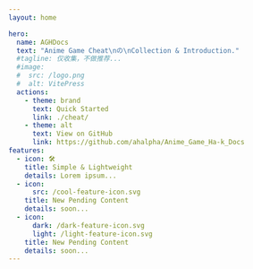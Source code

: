 ```yaml
---
layout: home

hero:
  name: AGHDocs
  text: "Anime Game Cheat\nの\nCollection & Introduction."
  #tagline: 仅收集，不做推荐...
  #image:
  #  src: /logo.png
  #  alt: VitePress
  actions:
    - theme: brand
      text: Quick Started
      link: ./cheat/
    - theme: alt
      text: View on GitHub
      link: https://github.com/ahalpha/Anime_Game_Ha-k_Docs
features:
  - icon: 🛠️
    title: Simple & Lightweight
    details: Lorem ipsum...
  - icon: 
      src: /cool-feature-icon.svg
    title: New Pending Content
    details: soon...
  - icon: 
      dark: /dark-feature-icon.svg
      light: /light-feature-icon.svg
    title: New Pending Content
    details: soon...
---
```


<style>
:root {
  --vp-home-hero-name-color: transparent;
  --vp-home-hero-name-background: -webkit-linear-gradient(120deg, #ef8e38, #108dc7);
}
</style>